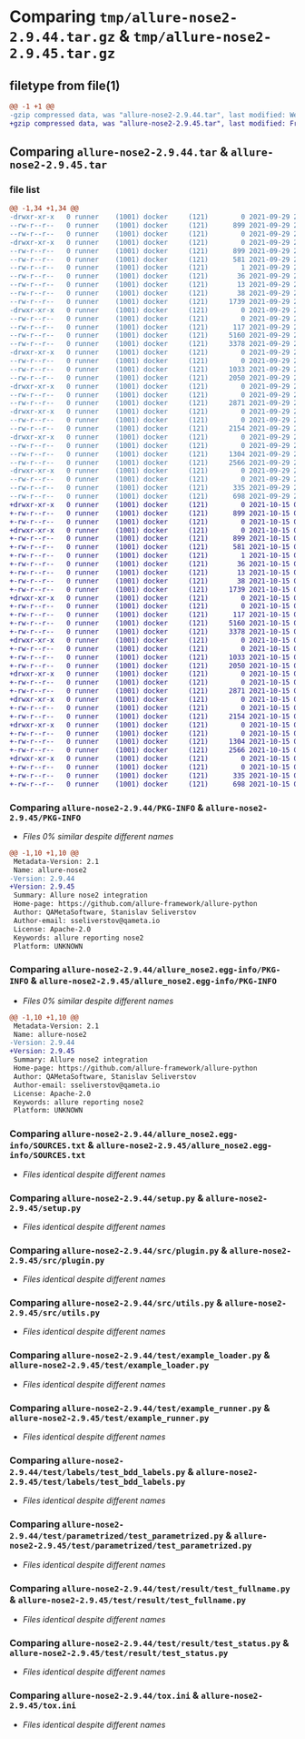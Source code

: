 # Comparing `tmp/allure-nose2-2.9.44.tar.gz` & `tmp/allure-nose2-2.9.45.tar.gz`

## filetype from file(1)

```diff
@@ -1 +1 @@
-gzip compressed data, was "allure-nose2-2.9.44.tar", last modified: Wed Sep 29 20:24:28 2021, max compression
+gzip compressed data, was "allure-nose2-2.9.45.tar", last modified: Fri Oct 15 08:22:23 2021, max compression
```

## Comparing `allure-nose2-2.9.44.tar` & `allure-nose2-2.9.45.tar`

### file list

```diff
@@ -1,34 +1,34 @@
-drwxr-xr-x   0 runner    (1001) docker     (121)        0 2021-09-29 20:24:28.549683 allure-nose2-2.9.44/
--rw-r--r--   0 runner    (1001) docker     (121)      899 2021-09-29 20:24:28.549683 allure-nose2-2.9.44/PKG-INFO
--rw-r--r--   0 runner    (1001) docker     (121)        0 2021-09-29 20:24:05.000000 allure-nose2-2.9.44/README.rst
-drwxr-xr-x   0 runner    (1001) docker     (121)        0 2021-09-29 20:24:28.549683 allure-nose2-2.9.44/allure_nose2.egg-info/
--rw-r--r--   0 runner    (1001) docker     (121)      899 2021-09-29 20:24:28.000000 allure-nose2-2.9.44/allure_nose2.egg-info/PKG-INFO
--rw-r--r--   0 runner    (1001) docker     (121)      581 2021-09-29 20:24:28.000000 allure-nose2-2.9.44/allure_nose2.egg-info/SOURCES.txt
--rw-r--r--   0 runner    (1001) docker     (121)        1 2021-09-29 20:24:28.000000 allure-nose2-2.9.44/allure_nose2.egg-info/dependency_links.txt
--rw-r--r--   0 runner    (1001) docker     (121)       36 2021-09-29 20:24:28.000000 allure-nose2-2.9.44/allure_nose2.egg-info/requires.txt
--rw-r--r--   0 runner    (1001) docker     (121)       13 2021-09-29 20:24:28.000000 allure-nose2-2.9.44/allure_nose2.egg-info/top_level.txt
--rw-r--r--   0 runner    (1001) docker     (121)       38 2021-09-29 20:24:28.549683 allure-nose2-2.9.44/setup.cfg
--rw-r--r--   0 runner    (1001) docker     (121)     1739 2021-09-29 20:24:05.000000 allure-nose2-2.9.44/setup.py
-drwxr-xr-x   0 runner    (1001) docker     (121)        0 2021-09-29 20:24:28.549683 allure-nose2-2.9.44/src/
--rw-r--r--   0 runner    (1001) docker     (121)        0 2021-09-29 20:24:05.000000 allure-nose2-2.9.44/src/__init__.py
--rw-r--r--   0 runner    (1001) docker     (121)      117 2021-09-29 20:24:05.000000 allure-nose2-2.9.44/src/listener.py
--rw-r--r--   0 runner    (1001) docker     (121)     5160 2021-09-29 20:24:05.000000 allure-nose2-2.9.44/src/plugin.py
--rw-r--r--   0 runner    (1001) docker     (121)     3378 2021-09-29 20:24:05.000000 allure-nose2-2.9.44/src/utils.py
-drwxr-xr-x   0 runner    (1001) docker     (121)        0 2021-09-29 20:24:28.549683 allure-nose2-2.9.44/test/
--rw-r--r--   0 runner    (1001) docker     (121)        0 2021-09-29 20:24:05.000000 allure-nose2-2.9.44/test/__init__.py
--rw-r--r--   0 runner    (1001) docker     (121)     1033 2021-09-29 20:24:05.000000 allure-nose2-2.9.44/test/example_loader.py
--rw-r--r--   0 runner    (1001) docker     (121)     2050 2021-09-29 20:24:05.000000 allure-nose2-2.9.44/test/example_runner.py
-drwxr-xr-x   0 runner    (1001) docker     (121)        0 2021-09-29 20:24:28.549683 allure-nose2-2.9.44/test/labels/
--rw-r--r--   0 runner    (1001) docker     (121)        0 2021-09-29 20:24:05.000000 allure-nose2-2.9.44/test/labels/__init__.py
--rw-r--r--   0 runner    (1001) docker     (121)     2871 2021-09-29 20:24:05.000000 allure-nose2-2.9.44/test/labels/test_bdd_labels.py
-drwxr-xr-x   0 runner    (1001) docker     (121)        0 2021-09-29 20:24:28.549683 allure-nose2-2.9.44/test/parametrized/
--rw-r--r--   0 runner    (1001) docker     (121)        0 2021-09-29 20:24:05.000000 allure-nose2-2.9.44/test/parametrized/__init__.py
--rw-r--r--   0 runner    (1001) docker     (121)     2154 2021-09-29 20:24:05.000000 allure-nose2-2.9.44/test/parametrized/test_parametrized.py
-drwxr-xr-x   0 runner    (1001) docker     (121)        0 2021-09-29 20:24:28.549683 allure-nose2-2.9.44/test/result/
--rw-r--r--   0 runner    (1001) docker     (121)        0 2021-09-29 20:24:05.000000 allure-nose2-2.9.44/test/result/__init__.py
--rw-r--r--   0 runner    (1001) docker     (121)     1304 2021-09-29 20:24:05.000000 allure-nose2-2.9.44/test/result/test_fullname.py
--rw-r--r--   0 runner    (1001) docker     (121)     2566 2021-09-29 20:24:05.000000 allure-nose2-2.9.44/test/result/test_status.py
-drwxr-xr-x   0 runner    (1001) docker     (121)        0 2021-09-29 20:24:28.549683 allure-nose2-2.9.44/test/with_mp/
--rw-r--r--   0 runner    (1001) docker     (121)        0 2021-09-29 20:24:05.000000 allure-nose2-2.9.44/test/with_mp/__init__.py
--rw-r--r--   0 runner    (1001) docker     (121)      335 2021-09-29 20:24:05.000000 allure-nose2-2.9.44/test/with_mp/test_pm.py
--rw-r--r--   0 runner    (1001) docker     (121)      698 2021-09-29 20:24:05.000000 allure-nose2-2.9.44/tox.ini
+drwxr-xr-x   0 runner    (1001) docker     (121)        0 2021-10-15 08:22:23.080866 allure-nose2-2.9.45/
+-rw-r--r--   0 runner    (1001) docker     (121)      899 2021-10-15 08:22:23.080866 allure-nose2-2.9.45/PKG-INFO
+-rw-r--r--   0 runner    (1001) docker     (121)        0 2021-10-15 08:21:54.000000 allure-nose2-2.9.45/README.rst
+drwxr-xr-x   0 runner    (1001) docker     (121)        0 2021-10-15 08:22:23.076866 allure-nose2-2.9.45/allure_nose2.egg-info/
+-rw-r--r--   0 runner    (1001) docker     (121)      899 2021-10-15 08:22:22.000000 allure-nose2-2.9.45/allure_nose2.egg-info/PKG-INFO
+-rw-r--r--   0 runner    (1001) docker     (121)      581 2021-10-15 08:22:22.000000 allure-nose2-2.9.45/allure_nose2.egg-info/SOURCES.txt
+-rw-r--r--   0 runner    (1001) docker     (121)        1 2021-10-15 08:22:22.000000 allure-nose2-2.9.45/allure_nose2.egg-info/dependency_links.txt
+-rw-r--r--   0 runner    (1001) docker     (121)       36 2021-10-15 08:22:22.000000 allure-nose2-2.9.45/allure_nose2.egg-info/requires.txt
+-rw-r--r--   0 runner    (1001) docker     (121)       13 2021-10-15 08:22:22.000000 allure-nose2-2.9.45/allure_nose2.egg-info/top_level.txt
+-rw-r--r--   0 runner    (1001) docker     (121)       38 2021-10-15 08:22:23.080866 allure-nose2-2.9.45/setup.cfg
+-rw-r--r--   0 runner    (1001) docker     (121)     1739 2021-10-15 08:21:54.000000 allure-nose2-2.9.45/setup.py
+drwxr-xr-x   0 runner    (1001) docker     (121)        0 2021-10-15 08:22:23.076866 allure-nose2-2.9.45/src/
+-rw-r--r--   0 runner    (1001) docker     (121)        0 2021-10-15 08:21:54.000000 allure-nose2-2.9.45/src/__init__.py
+-rw-r--r--   0 runner    (1001) docker     (121)      117 2021-10-15 08:21:54.000000 allure-nose2-2.9.45/src/listener.py
+-rw-r--r--   0 runner    (1001) docker     (121)     5160 2021-10-15 08:21:54.000000 allure-nose2-2.9.45/src/plugin.py
+-rw-r--r--   0 runner    (1001) docker     (121)     3378 2021-10-15 08:21:54.000000 allure-nose2-2.9.45/src/utils.py
+drwxr-xr-x   0 runner    (1001) docker     (121)        0 2021-10-15 08:22:23.076866 allure-nose2-2.9.45/test/
+-rw-r--r--   0 runner    (1001) docker     (121)        0 2021-10-15 08:21:54.000000 allure-nose2-2.9.45/test/__init__.py
+-rw-r--r--   0 runner    (1001) docker     (121)     1033 2021-10-15 08:21:54.000000 allure-nose2-2.9.45/test/example_loader.py
+-rw-r--r--   0 runner    (1001) docker     (121)     2050 2021-10-15 08:21:54.000000 allure-nose2-2.9.45/test/example_runner.py
+drwxr-xr-x   0 runner    (1001) docker     (121)        0 2021-10-15 08:22:23.080866 allure-nose2-2.9.45/test/labels/
+-rw-r--r--   0 runner    (1001) docker     (121)        0 2021-10-15 08:21:54.000000 allure-nose2-2.9.45/test/labels/__init__.py
+-rw-r--r--   0 runner    (1001) docker     (121)     2871 2021-10-15 08:21:54.000000 allure-nose2-2.9.45/test/labels/test_bdd_labels.py
+drwxr-xr-x   0 runner    (1001) docker     (121)        0 2021-10-15 08:22:23.080866 allure-nose2-2.9.45/test/parametrized/
+-rw-r--r--   0 runner    (1001) docker     (121)        0 2021-10-15 08:21:54.000000 allure-nose2-2.9.45/test/parametrized/__init__.py
+-rw-r--r--   0 runner    (1001) docker     (121)     2154 2021-10-15 08:21:54.000000 allure-nose2-2.9.45/test/parametrized/test_parametrized.py
+drwxr-xr-x   0 runner    (1001) docker     (121)        0 2021-10-15 08:22:23.080866 allure-nose2-2.9.45/test/result/
+-rw-r--r--   0 runner    (1001) docker     (121)        0 2021-10-15 08:21:54.000000 allure-nose2-2.9.45/test/result/__init__.py
+-rw-r--r--   0 runner    (1001) docker     (121)     1304 2021-10-15 08:21:54.000000 allure-nose2-2.9.45/test/result/test_fullname.py
+-rw-r--r--   0 runner    (1001) docker     (121)     2566 2021-10-15 08:21:54.000000 allure-nose2-2.9.45/test/result/test_status.py
+drwxr-xr-x   0 runner    (1001) docker     (121)        0 2021-10-15 08:22:23.080866 allure-nose2-2.9.45/test/with_mp/
+-rw-r--r--   0 runner    (1001) docker     (121)        0 2021-10-15 08:21:54.000000 allure-nose2-2.9.45/test/with_mp/__init__.py
+-rw-r--r--   0 runner    (1001) docker     (121)      335 2021-10-15 08:21:54.000000 allure-nose2-2.9.45/test/with_mp/test_pm.py
+-rw-r--r--   0 runner    (1001) docker     (121)      698 2021-10-15 08:21:54.000000 allure-nose2-2.9.45/tox.ini
```

### Comparing `allure-nose2-2.9.44/PKG-INFO` & `allure-nose2-2.9.45/PKG-INFO`

 * *Files 0% similar despite different names*

```diff
@@ -1,10 +1,10 @@
 Metadata-Version: 2.1
 Name: allure-nose2
-Version: 2.9.44
+Version: 2.9.45
 Summary: Allure nose2 integration
 Home-page: https://github.com/allure-framework/allure-python
 Author: QAMetaSoftware, Stanislav Seliverstov
 Author-email: sseliverstov@qameta.io
 License: Apache-2.0
 Keywords: allure reporting nose2
 Platform: UNKNOWN
```

### Comparing `allure-nose2-2.9.44/allure_nose2.egg-info/PKG-INFO` & `allure-nose2-2.9.45/allure_nose2.egg-info/PKG-INFO`

 * *Files 0% similar despite different names*

```diff
@@ -1,10 +1,10 @@
 Metadata-Version: 2.1
 Name: allure-nose2
-Version: 2.9.44
+Version: 2.9.45
 Summary: Allure nose2 integration
 Home-page: https://github.com/allure-framework/allure-python
 Author: QAMetaSoftware, Stanislav Seliverstov
 Author-email: sseliverstov@qameta.io
 License: Apache-2.0
 Keywords: allure reporting nose2
 Platform: UNKNOWN
```

### Comparing `allure-nose2-2.9.44/allure_nose2.egg-info/SOURCES.txt` & `allure-nose2-2.9.45/allure_nose2.egg-info/SOURCES.txt`

 * *Files identical despite different names*

### Comparing `allure-nose2-2.9.44/setup.py` & `allure-nose2-2.9.45/setup.py`

 * *Files identical despite different names*

### Comparing `allure-nose2-2.9.44/src/plugin.py` & `allure-nose2-2.9.45/src/plugin.py`

 * *Files identical despite different names*

### Comparing `allure-nose2-2.9.44/src/utils.py` & `allure-nose2-2.9.45/src/utils.py`

 * *Files identical despite different names*

### Comparing `allure-nose2-2.9.44/test/example_loader.py` & `allure-nose2-2.9.45/test/example_loader.py`

 * *Files identical despite different names*

### Comparing `allure-nose2-2.9.44/test/example_runner.py` & `allure-nose2-2.9.45/test/example_runner.py`

 * *Files identical despite different names*

### Comparing `allure-nose2-2.9.44/test/labels/test_bdd_labels.py` & `allure-nose2-2.9.45/test/labels/test_bdd_labels.py`

 * *Files identical despite different names*

### Comparing `allure-nose2-2.9.44/test/parametrized/test_parametrized.py` & `allure-nose2-2.9.45/test/parametrized/test_parametrized.py`

 * *Files identical despite different names*

### Comparing `allure-nose2-2.9.44/test/result/test_fullname.py` & `allure-nose2-2.9.45/test/result/test_fullname.py`

 * *Files identical despite different names*

### Comparing `allure-nose2-2.9.44/test/result/test_status.py` & `allure-nose2-2.9.45/test/result/test_status.py`

 * *Files identical despite different names*

### Comparing `allure-nose2-2.9.44/tox.ini` & `allure-nose2-2.9.45/tox.ini`

 * *Files identical despite different names*

